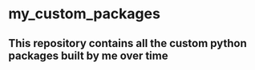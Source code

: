 # my_custom_packages
## This repository contains all the custom python packages built by me over time